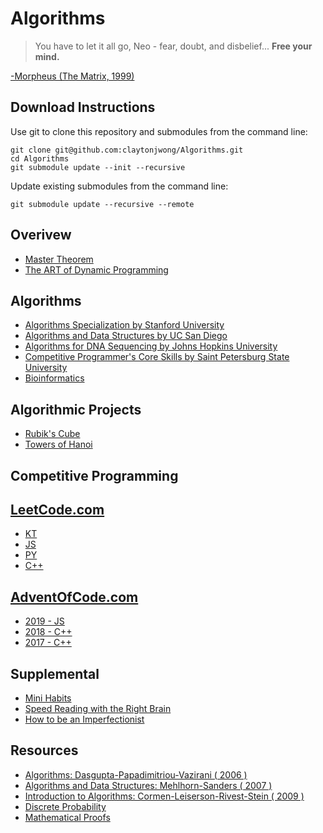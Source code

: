 # Algorithms
> You have to let it all go, Neo - fear, doubt, and disbelief...  **Free your mind.**
> 
[-Morpheus (The Matrix, 1999)](https://en.wikipedia.org/wiki/The_Matrix)

## Download Instructions
Use git to clone this repository and submodules from the command line:

    git clone git@github.com:claytonjwong/Algorithms.git
    cd Algorithms
    git submodule update --init --recursive

Update existing submodules from the command line:

    git submodule update --recursive --remote

## Overivew
* [Master Theorem](https://claytonjwong.github.io/Master-Theorem/)
* [The ART of Dynamic Programming](https://claytonjwong.github.io/The-ART-of-Dynamic-Programming/)

## Algorithms
* [Algorithms Specialization by Stanford University](https://claytonjwong.github.io/Algorithms-Stanford/)
* [Algorithms and Data Structures by UC San Diego](https://claytonjwong.github.io/Algorithms-UCSanDiego/)
* [Algorithms for DNA Sequencing by Johns Hopkins University](https://claytonjwong.github.io/Algorithms-DNA-Sequencing/)
* [Competitive Programmer's Core Skills by Saint Petersburg State University](https://claytonjwong.github.io/competitive-programming/)
* [Bioinformatics](https://github.com/claytonjwong/algo-bioinformatics)

## Algorithmic Projects
* [Rubik's Cube](https://claytonjwong.github.io/rubiks-cube/)
* [Towers of Hanoi](https://claytonjwong.github.io/Towers-Of-Hanoi/)

## Competitive Programming
## [LeetCode.com](https://leetcode.com/claytonjwong/)
* [KT](https://github.com/claytonjwong/leetcode-kt)
* [JS](https://github.com/claytonjwong/leetcode-js)
* [PY](https://github.com/claytonjwong/leetcode-py)
* [C++](https://github.com/claytonjwong/leetcode)

## [AdventOfCode.com](https://www.adventofcode.com/)
* [2019 - JS](https://github.com/claytonjwong/advent-of-code#2019)
* [2018 - C++](https://github.com/claytonjwong/advent-of-code#2018)
* [2017 - C++](https://github.com/claytonjwong/advent-of-code#2017)

## Supplemental
* [Mini Habits](https://claytonjwong.github.io/mini-habits/)
* [Speed Reading with the Right Brain](https://claytonjwong.github.io/reading/)
* [How to be an Imperfectionist](https://claytonjwong.github.io/imperfectionist/)

## Resources
* [Algorithms: Dasgupta-Papadimitriou-Vazirani ( 2006 )](https://github.com/claytonjwong/Algorithms-Stanford/tree/master/documentation/Dasgupta-Papadimitriou-Vazirani.pdf)
* [Algorithms and Data Structures: Mehlhorn-Sanders ( 2007 )](https://github.com/claytonjwong/Algorithms-Stanford/tree/master/documentation/Mehlhorn-Sanders-Toolbox.pdf)
* [Introduction to Algorithms: Cormen-Leiserson-Rivest-Stein ( 2009 )](https://en.wikipedia.org/wiki/Introduction_to_Algorithms)
* [Discrete Probability](https://en.wikibooks.org/wiki/High_School_Mathematics_Extensions/Discrete_Probability)
* [Mathematical Proofs](https://en.wikibooks.org/wiki/High_School_Mathematics_Extensions/Mathematical_Proofs)
